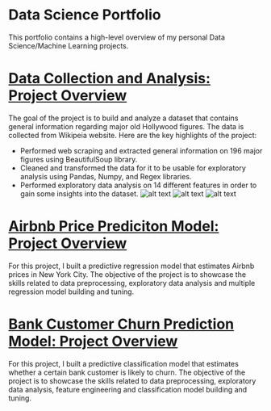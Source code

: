 # Data Science Portfolio
This portfolio contains a high-level overview of my personal Data Science/Machine Learning projects.

# [Data Collection and Analysis: Project Overview](https://github.com/dabykov/Projects/tree/main/project-1)
The goal of the project is to build and analyze a dataset that contains general information regarding major old Hollywood figures. The data is collected from Wikipeia website. Here are the key highlights of the project:

* Performed web scraping and extracted general information on 196 major figures using BeautifulSoup library.
* Cleaned and transformed the data for it to be usable for exploratory analysis using Pandas, Numpy, and Regex libraries. 
* Performed exploratory data analysis on 14 different features in order to gain some insights into the dataset.
![alt text](https://github.com/dabykov/Data-Science-Portfolio/blob/main/images/countries.png)
![alt text](https://github.com/dabykov/Data-Science-Portfolio/blob/main/images/decades.png)
![alt text](https://github.com/dabykov/Data-Science-Portfolio/blob/main/images/occupations.png)


# [Airbnb Price Prediciton Model: Project Overview](https://github.com/dabykov/Projects/tree/main/project-2)
For this project, I built a predictive regression model that estimates Airbnb prices in New York City. The objective of the project is to showcase the skills related to data preprocessing, exploratory data analysis and multiple regression model building and tuning.




# [Bank Customer Churn Prediction Model: Project Overview](https://github.com/dabykov/Projects/tree/main/project-3)
For this project, I built a predictive classification model that estimates whether a certain bank customer is likely to churn. The objective of the project is to showcase the skills related to data preprocessing, exploratory data analysis, feature engineering and classification model building and tuning.
